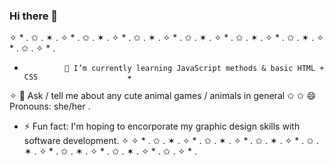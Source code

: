 ### Hi there 👋
✧ * . ✩ . ✶ . ✧ * . ✩ . ✶ . ✧ * . ✩ . ✶ . ✧ * . ✩ . ✶ . ✧ * . ✩ . ✶ . ✧ * . ✩ . ✶ . ✧ * . ✩ . ✧ * . 
*              🌱 I’m currently learning JavaScript methods & basic HTML + CSS                    ✶
✧             💬 Ask / tell me about any cute animal games / animals in general                   ✩ 
✩             😄 Pronouns: she/her                                                                .
*    ⚡ Fun fact: I'm hoping to encorporate my graphic design skills with software development.    ✧
✧ * . ✩ . ✶ . ✧ * . ✩ . ✶ . ✧ * . ✩ . ✶ . ✧ * . ✩ . ✶ . ✧ * . ✩ . ✶ . ✧ * . ✩ . ✶ . ✧ * . ✩ . ✧ * . 
